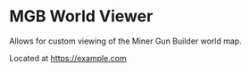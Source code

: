 # MGB World Viewer

Allows for custom viewing of the Miner Gun Builder world map.

Located at https://example.com